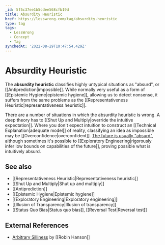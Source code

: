 ```yaml
---
_id: 5f5c37ee1b5cdee568cfb19d
title: Absurdity Heuristic
href: https://lesswrong.com/tag/absurdity-heuristic
type: tag
tags:
  - LessWrong
  - Concept
  - Tag
synchedAt: '2022-08-29T10:47:54.429Z'
---
```

# Absurdity Heuristic

The **absurdity heuristic** classifies highly untypical situations as "absurd", or [[Antiprediction|impossible]]. While normally very useful as a form of [[Epistemic Hygiene|epistemic hygiene]], allowing us to detect nonsense, it suffers from the same problems as the [[Representativeness Heuristic|representativeness heuristic]].

There are a number of situations in which the absurdity heuristic is wrong. A deep theory has to [[Shut Up and Multiply|override the intuitive expectation]]. Where you don't expect intuition to construct an [[Technical Explanation|adequate model]] of reality, classifying an idea as impossible may be [[Overconfidence|overconfident]]. [The future is usually "absurd"](http://lesswrong.com/lw/j1/stranger_than_history/), although sometimes it's possible to [[Exploratory Engineering|rigorously infer low bounds on capabilities of the future]], proving possible what is intuitively absurd.

See also
--------

*   [[Representativeness Heuristic|Representativeness heuristic]]
*   [[Shut Up and Multiply|Shut up and multiply]]
*   [[Antiprediction]]
*   [[Epistemic Hygiene|Epistemic hygiene]]
*   [[Exploratory Engineering|Exploratory engineering]]
*   [[Illusion of Transparency|Illusion of transparency]]
*   [[Status Quo Bias|Status quo bias]], [[Reversal Test|Reversal test]]

External References
-------------------

*   [Arbitrary Silliness](http://www.overcomingbias.com/2008/04/arbitrary-silli.html) by [[Robin Hanson]]